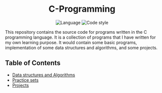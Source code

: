 <div align="center">

<h1>C-Programming</h1>

![Language](https://img.shields.io/badge/Language-C-blue.svg)
![Code style](https://img.shields.io/badge/Code%20Style-Standard-brightgreen.svg)

</div>

This repository contains the source code for programs written in the C programming language. It is a collection of programs that I have written for my own learning purpose. It would contain some basic programs, implementation of some data structures and algorithms, and some projects.

## Table of Contents

- [Data structures and Algorithms](./1.%20Data%20Structures%20and%20Algorithms/)
- [Practice sets](./2.%20PRACTICE%20SET/)
- [Projects](./3.%20PROJECTS/)
